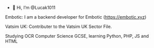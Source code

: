 - 👋 Hi, I’m @Lucak1011

Embotic:
I am a backend developer for Embotic (https://embotic.xyz)

Vatsim UK:
Contributer to the Vatsim UK Sector File.

Studying OCR Computer Science GCSE, learning Python, PHP, JS and HTML
